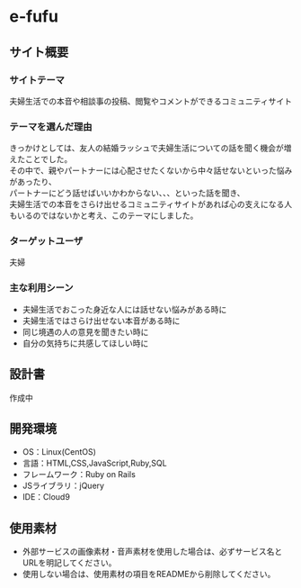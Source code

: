 # e-fufu

## サイト概要
### サイトテーマ
夫婦生活での本音や相談事の投稿、閲覧やコメントができるコミュニティサイト

### テーマを選んだ理由
きっかけとしては、友人の結婚ラッシュで夫婦生活についての話を聞く機会が増えたことでした。<br>
その中で、親やパートナーには心配させたくないから中々話せないといった悩みがあったり、<br>
パートナーにどう話せばいいかわからない、、、といった話を聞き、<br>
夫婦生活での本音をさらけ出せるコミュニティサイトがあれば心の支えになる人もいるのではないかと考え、このテーマにしました。

### ターゲットユーザ
夫婦

### 主な利用シーン
- 夫婦生活でおこった身近な人には話せない悩みがある時に
- 夫婦生活ではさらけ出せない本音がある時に
- 同じ境遇の人の意見を聞きたい時に
- 自分の気持ちに共感してほしい時に

## 設計書
作成中

## 開発環境
- OS：Linux(CentOS)
- 言語：HTML,CSS,JavaScript,Ruby,SQL
- フレームワーク：Ruby on Rails
- JSライブラリ：jQuery
- IDE：Cloud9

## 使用素材
- 外部サービスの画像素材・音声素材を使用した場合は、必ずサービス名とURLを明記してください。
- 使用しない場合は、使用素材の項目をREADMEから削除してください。
